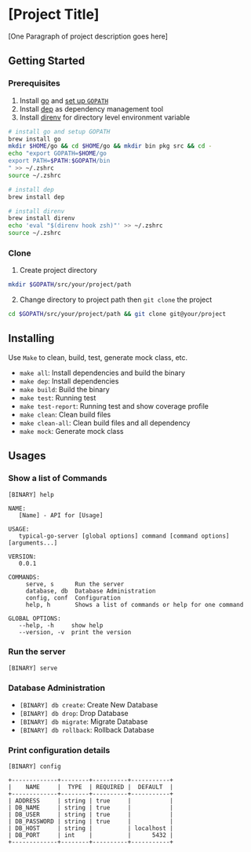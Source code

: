 <!-- FIXME: Project Title & Project description -->
# [Project Title]

[One Paragraph of project description goes here]

## Getting Started

### Prerequisites

1. Install [go](https://golang.org/) and [set up `GOPATH`](https://github.com/golang/go/wiki/SettingGOPATH)
2. Install [dep](https://github.com/golang/dep) as dependency management tool
3. Install [direnv](https://direnv.net/) for directory level environment variable

```bash
# install go and setup GOPATH
brew install go
mkdir $HOME/go && cd $HOME/go && mkdir bin pkg src && cd -
echo "export GOPATH=$HOME/go
export PATH=$PATH:$GOPATH/bin
" >> ~/.zshrc
source ~/.zshrc

# install dep
brew install dep

# install direnv
brew install direnv
echo 'eval "$(direnv hook zsh)"' >> ~/.zshrc
source ~/.zshrc
```

### Clone

<!-- FIXME: Project path, git path and project binary name -->

1. Create project directory
  ```sh
  mkdir $GOPATH/src/your/project/path
  ```
2. Change directory to project path then `git clone` the project
  ```sh
  cd $GOPATH/src/your/project/path && git clone git@your/project
  ```

## Installing

Use `Make` to clean, build, test, generate mock class, etc.
- `make all`: Install dependencies and build the binary
- `make dep`: Install dependencies
- `make build`: Build the binary
- `make test`: Running test
- `make test-report`: Running test and show coverage profile
- `make clean`: Clean build files
- `make clean-all`: Clean build files and all dependency
- `make mock`: Generate mock class

## Usages

### Show a list of Commands
`[BINARY] help`
```
NAME:
   [Name] - API for [Usage]

USAGE:
   typical-go-server [global options] command [command options] [arguments...]

VERSION:
   0.0.1

COMMANDS:
     serve, s      Run the server
     database, db  Database Administration
     config, conf  Configuration
     help, h       Shows a list of commands or help for one command

GLOBAL OPTIONS:
   --help, -h     show help
   --version, -v  print the version
```

### Run the server
`[BINARY] serve`

### Database Administration

- `[BINARY] db create`: Create New Database
- `[BINARY] db drop`: Drop Database
- `[BINARY] db migrate`: Migrate Database
- `[BINARY] db rollback`: Rollback Database

### Print configuration details

`[BINARY] config`
```
+-------------+--------+----------+-----------+
|    NAME     |  TYPE  | REQUIRED |  DEFAULT  |
+-------------+--------+----------+-----------+
| ADDRESS     | string | true     |           |
| DB_NAME     | string | true     |           |
| DB_USER     | string | true     |           |
| DB_PASSWORD | string | true     |           |
| DB_HOST     | string |          | localhost |
| DB_PORT     | int    |          |      5432 |
+-------------+--------+----------+-----------+
```
